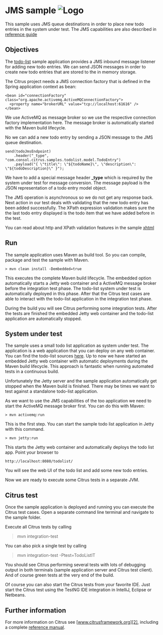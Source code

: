 JMS sample ![Logo][1]
==============

This sample uses JMS queue destinations in order to place new todo entries in the system under test. The JMS capabilities are
also described in [reference guide][4]

Objectives
---------

The [todo-list](../todo-app/README.md) sample application provides a JMS inbound message listener for adding new todo entries.
We can send JSON messages in order to create new todo entries that are stored to the in memory storage.

The Citrus project needs a JMS connection factory that is defined in the Spring application context as bean:

    <bean id="connectionFactory" class="org.apache.activemq.ActiveMQConnectionFactory">
      <property name="brokerURL" value="tcp://localhost:61616" />
    </bean>
    
We use ActiveMQ as message broker so we use the respective connection factory implementation here. The message broker is automatically
started with the Maven build lifecycle.
    
No we can add a new todo entry by sending a JSON message to the JMS queue destination.
    
    send(todoJmsEndpoint)
        .header("_type", "com.consol.citrus.samples.todolist.model.TodoEntry")
        .payload("{ \"title\": \"${todoName}\", \"description\": \"${todoDescription}\" }");
        
We have to add a special message header **_type** which is required by the system under test for message conversion. The message payload
is the JSON representation of a todo entry model object.

The JMS operation is asynchronous so we do not get any response back. Next action in our test deals with validating that the new todo 
entry has been added successfully. The XPath expression validation makes sure the the last todo entry displayed is the todo item that 
we have added before in the test.

You can read about http and XPath validation features in the sample [xhtml](../sample-xhtml/README.md)
        
Run
---------

The sample application uses Maven as build tool. So you can compile, package and test the
sample with Maven.
 
    > mvn clean install -Dembedded=true
    
This executes the complete Maven build lifecycle. The embedded option automatically starts a Jetty web
container and a ActiveMQ message broker before the integration test phase. The todo-list system under test is automatically 
deployed in this phase. After that the Citrus test cases are able to interact with the todo-list application in the integration test phase.

During the build you will see Citrus performing some integration tests.
After the tests are finished the embedded Jetty web container and the todo-list application are automatically stopped.

System under test
---------

The sample uses a small todo list application as system under test. The application is a web application
that you can deploy on any web container. You can find the todo-list sources [here](../todo-app). Up to now we have started an 
embedded Jetty web container with automatic deployments during the Maven build lifecycle. This approach is fantastic 
when running automated tests in a continuous build.
  
Unfortunately the Jetty server and the sample application automatically get stopped when the Maven build is finished. 
There may be times we want to test against a standalone todo-list application. 
 
As we want to use the JMS capabilities of the too application we need to start the ActiveMQ message broker first. You can do this with Maven:
 
    > mvn activemq:run

This is the first step. You can start the sample todo list application in Jetty with this command.

    > mvn jetty:run

This starts the Jetty web container and automatically deploys the todo list app. Point your browser to
 
    http://localhost:8080/todolist/

You will see the web UI of the todo list and add some new todo entries.
    
Now we are ready to execute some Citrus tests in a separate JVM.

Citrus test
---------

Once the sample application is deployed and running you can execute the Citrus test cases.
Open a separate command line terminal and navigate to the sample folder.

Execute all Citrus tests by calling

> mvn integration-test

You can also pick a single test by calling

> mvn integration-test -Ptest=TodoListIT

You should see Citrus performing several tests with lots of debugging output in both terminals (sample application server
and Citrus test client). And of course green tests at the very end of the build.

Of course you can also start the Citrus tests from your favorite IDE.
Just start the Citrus test using the TestNG IDE integration in IntelliJ, Eclipse or Netbeans.

Further information
---------

For more information on Citrus see [www.citrusframework.org][2], including
a complete [reference manual][3].

 [1]: http://www.citrusframework.org/img/brand-logo.png "Citrus"
 [2]: http://www.citrusframework.org
 [3]: http://www.citrusframework.org/reference/html/
 [4]: http://www.citrusframework.org/reference/html/index.html#jms
